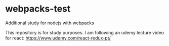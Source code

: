 # webpacks-test
Additional study for nodejs with webpacks

This repository is for study purposes. I am following an udemy lecture video for react:
https://www.udemy.com/react-redux-pt/
